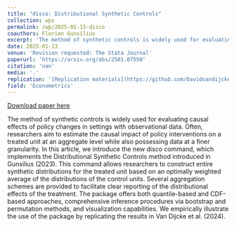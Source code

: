 ```yaml
---
title: "disco: Distributional Synthetic Controls"
collection: wps
permalink: /wp/2025-01-13-disco
coauthors: Florian Gunsilius
excerpt: 'The method of synthetic controls is widely used for evaluating causal effects of policy changes in settings with observational data. Often, researchers aim to estimate the causal impact of policy interventions on a treated unit at an aggregate level while also possessing data at a finer granularity. In this article, we introduce the new disco command, which implements the Distributional Synthetic Controls method introduced in Gunsilius (2023). This command allows researchers to construct entire synthetic distributions for the treated unit based on an optimally weighted average of the distributions of the control units. Several aggregation schemes are provided to facilitate clear reporting of the distributional effects of the treatment. The package offers both quantile-based and CDF-based approaches, comprehensive inference procedures via bootstrap and permutation methods, and visualization capabilities. We empirically illustrate the use of the package by replicating the results in Van Dijcke et al. (2024).'
date: 2025-01-13
venue: 'Revision requested: The Stata Journal'
paperurl: 'https://arxiv.org/abs/2501.07550'
citation: 'nan'
media: '.'
replication: '[Replication materials](https://github.com/Davidvandijcke/disco_stata_journal)'
field: 'Econometrics'
---
```


<a href='https://arxiv.org/abs/2501.07550'>Download paper here</a>

The method of synthetic controls is widely used for evaluating causal effects of policy changes in settings with observational data. Often, researchers aim to estimate the causal impact of policy interventions on a treated unit at an aggregate level while also possessing data at a finer granularity. In this article, we introduce the new disco command, which implements the Distributional Synthetic Controls method introduced in Gunsilius (2023). This command allows researchers to construct entire synthetic distributions for the treated unit based on an optimally weighted average of the distributions of the control units. Several aggregation schemes are provided to facilitate clear reporting of the distributional effects of the treatment. The package offers both quantile-based and CDF-based approaches, comprehensive inference procedures via bootstrap and permutation methods, and visualization capabilities. We empirically illustrate the use of the package by replicating the results in Van Dijcke et al. (2024).

